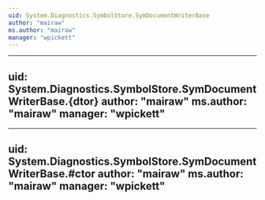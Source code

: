 ```yaml
---
uid: System.Diagnostics.SymbolStore.SymDocumentWriterBase
author: "mairaw"
ms.author: "mairaw"
manager: "wpickett"
---
```


---
uid: System.Diagnostics.SymbolStore.SymDocumentWriterBase.{dtor}
author: "mairaw"
ms.author: "mairaw"
manager: "wpickett"
---

---
uid: System.Diagnostics.SymbolStore.SymDocumentWriterBase.#ctor
author: "mairaw"
ms.author: "mairaw"
manager: "wpickett"
---
